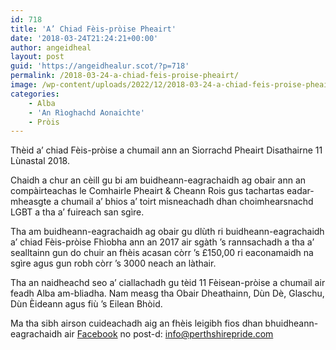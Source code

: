 ```yaml
---
id: 718
title: 'A’ Chiad Fèis-pròise Pheairt'
date: '2018-03-24T21:24:21+00:00'
author: angeidheal
layout: post
guid: 'https://angeidhealur.scot/?p=718'
permalink: /2018-03-24-a-chiad-feis-proise-pheairt/
image: /wp-content/uploads/2022/12/2018-03-24-a-chiad-feis-proise-pheairt.webp
categories:
    - Alba
    - 'An Rìoghachd Aonaichte'
    - Pròis
---
```


Thèid a’ chiad Fèis-pròise a chumail ann an Siorrachd Pheairt Disathairne 11 Lùnastal 2018.

Chaidh a chur an cèill gu bi am buidheann-eagrachaidh ag obair ann an compàirteachas le Comhairle Pheairt &amp; Cheann Rois gus tachartas eadar-mheasgte a chumail a’ bhios a’ toirt misneachadh dhan choimhearsnachd LGBT a tha a’ fuireach san sgìre.

Tha am buidheann-eagrachaidh ag obair gu dlùth ri buidheann-eagrachaidh a’ chiad Fèis-pròise Fhìobha ann an 2017 air sgàth ’s rannsachadh a tha a’ sealltainn gun do chuir an fhèis acasan còrr ’s £150,00 ri eaconamaidh na sgìre agus gun robh còrr ’s 3000 neach an làthair.

Tha an naidheachd seo a’ ciallachadh gu tèid 11 Fèisean-pròise a chumail air feadh Alba am-bliadha. Nam measg tha Obair Dheathainn, Dùn Dè, Glaschu, Dùn Èideann agus fiù ’s Eilean Bhòid.

Ma tha sibh airson cuideachadh aig an fhèis leigibh fios dhan bhuidheann-eagrachaidh air [Facebook](https://www.facebook.com/PerthshirePride/) no post-d: <info@perthshirepride.com>